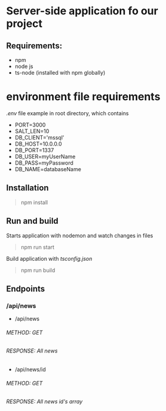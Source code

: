 # Server-side application fo our project
## Requirements:
- npm 
- node js
- ts-node (installed with npm globally)

# environment file requirements
_.env_ file example in root directory, which contains
- PORT=3000
- SALT_LEN=10
- DB_CLIENT='mssql' 
- DB_HOST=10.0.0.0
- DB_PORT=1337
- DB_USER=myUserName
- DB_PASS=myPassword
- DB_NAME=databaseName

## Installation
> npm install

## Run and build
Starts application with nodemon and watch changes in files
> npm run start

Build application with _tsconfig.json_
> npm run build

## Endpoints
### /api/news
- /api/news 
###### METHOD: GET
###### RESPONSE: All news 
- /api/news/id
###### METHOD: GET
###### RESPONSE: All news id's array

